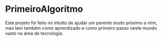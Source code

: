 # PrimeiroAlgoritmo
Este projeto foi feito no intuito de ajudar um parente muito próximo a mim, mas tem também como aprendizado e como primeiro passo neste mundo vasto na área de tecnologia.
